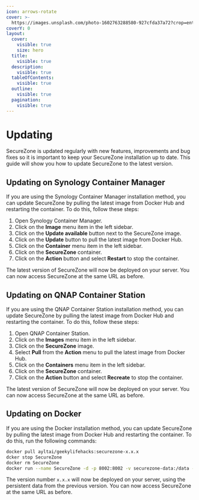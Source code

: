 ```yaml
---
icon: arrows-rotate
cover: >-
  https://images.unsplash.com/photo-1602763288580-927cfda37a72?crop=entropy&cs=srgb&fm=jpg&ixid=M3wxOTcwMjR8MHwxfHNlYXJjaHwxMHx8Y29tcHV0ZXIlMjB1cGdyYWRlfGVufDB8fHx8MTczMTkzMjc1Mnww&ixlib=rb-4.0.3&q=85
coverY: 0
layout:
  cover:
    visible: true
    size: hero
  title:
    visible: true
  description:
    visible: true
  tableOfContents:
    visible: true
  outline:
    visible: true
  pagination:
    visible: true
---
```


# Updating

SecureZone is updated regularly with new features, improvements and bug fixes so it is important to keep your SecureZone installation up to date. This guide will show you how to update SecureZone to the latest version.

## Updating on Synology Container Manager

If you are using the Synology Container Manager installation method, you can update SecureZone by pulling the latest image from Docker Hub and restarting the container. To do this, follow these steps:

1. Open Synology Container Manager.
2. Click on the **Image** menu item in the left sidebar.
3. Click on the **Update available** button next to the SecureZone image.
4. Click on the **Update** button to pull the latest image from Docker Hub.
5. Click on the **Container** menu item in the left sidebar.
6. Click on the **SecureZone** container.
7. Click on the **Action** button and select **Restart** to stop the container.

The latest version of SecureZone will now be deployed on your server. You can now access SecureZone at the same URL as before.

## Updating on QNAP Container Station

If you are using the QNAP Container Station installation method, you can update SecureZone by pulling the latest image from Docker Hub and restarting the container. To do this, follow these steps:

1. Open QNAP Container Station.
2. Click on the **Images** menu item in the left sidebar.
3. Click on the **SecureZone** image.
4. Select **Pull** from the **Action** menu to pull the latest image from Docker Hub.
5. Click on the **Containers** menu item in the left sidebar.
6. Click on the **SecureZone** container.
7. Click on the **Action** button and select **Recreate** to stop the container.

The latest version of SecureZone will now be deployed on your server. You can now access SecureZone at the same URL as before.

## Updating on Docker

If you are using the Docker installation method, you can update SecureZone by pulling the latest image from Docker Hub and restarting the container. To do this, run the following commands:

```bash
docker pull ayltai/geekylifehacks:securezone-x.x.x
dcker stop SecureZone
docker rm SecureZone
docker run --name SecureZone -d -p 8002:8002 -v securezone-data:/data --restart=always ayltai/geekylifehacks:securezone-x.x.x
```

The version number `x.x.x` will now be deployed on your server, using the persistent data from the previous version. You can now access SecureZone at the same URL as before.
